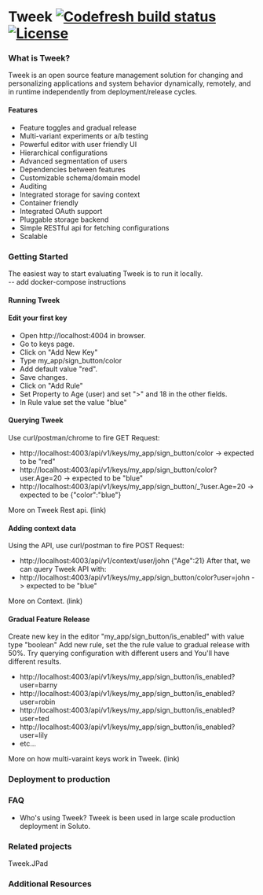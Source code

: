 # Tweek [![Codefresh build status]( https://g.codefresh.io/api/badges/build?repoOwner=Soluto&repoName=tweek&branch=master&pipelineName=tweek-all&accountName=soluto&key=eyJhbGciOiJIUzI1NiJ9.NTkwOTg1MmQ2ZDAxYjcwMDA2Yjc1ODBm.fODYFsnTAGVNVeEAA6lI0g-sTAfHjh5B9BWrOtDvSSE&type=cf-2)]( https://g.codefresh.io/repositories/Soluto/tweek/builds?filter=trigger:build;branch:master;service:590b2586eea36f000875f02e~tweek-all) [![License](https://img.shields.io/badge/license-MIT-blue.svg)](https://github.com/containous/traefik/blob/master/LICENSE.md)

### What is Tweek?

Tweek is an open source feature management solution for changing and personalizing applications and system behavior dynamically, remotely, and in runtime independently from deployment/release cycles.

#### Features
- Feature toggles and gradual release
- Multi-variant experiments or a/b testing
- Powerful editor with user friendly UI
- Hierarchical configurations
- Advanced segmentation of users
- Dependencies between features
- Customizable schema/domain model
- Auditing
- Integrated storage for saving context  
- Container friendly
- Integrated OAuth support
- Pluggable storage backend
- Simple RESTful api for fetching configurations 
- Scalable

### Getting Started
The easiest way to start evaluating Tweek is to run it locally.  
-- add docker-compose instructions
#### Running Tweek

#### Edit your first key
- Open http://localhost:4004 in browser.
- Go to keys page.
- Click on "Add New Key"
- Type my_app/sign_button/color
- Add default value "red".
- Save changes.
- Click on "Add Rule"
- Set Property to Age (user) and set ">" and 18 in the other fields.
- In Rule value set the value "blue"

#### Querying Tweek
Use curl/postman/chrome to fire GET Request:
- http://localhost:4003/api/v1/keys/my_app/sign_button/color -> expected to be "red"
- http://localhost:4003/api/v1/keys/my_app/sign_button/color?user.Age=20 -> expected to be "blue"
- http://localhost:4003/api/v1/keys/my_app/sign_button/_?user.Age=20 -> expected to be {"color":"blue"}

More on Tweek Rest api. (link)

#### Adding context data
Using the API, use curl/postman to fire POST Request:
- http://localhost:4003/api/v1/context/user/john {"Age":21}
After that, we can query Tweek API with:
- http://localhost:4003/api/v1/keys/my_app/sign_button/color?user=john -> expected to be "blue"

More on Context. (link)

#### Gradual Feature Release
Create new key in the editor "my_app/sign_button/is_enabled" with value type "boolean"
Add new rule, set the the rule value to gradual release with 50%.
Try querying configuration with different users and You'll have different results.
- http://localhost:4003/api/v1/keys/my_app/sign_button/is_enabled?user=barny
- http://localhost:4003/api/v1/keys/my_app/sign_button/is_enabled?user=robin
- http://localhost:4003/api/v1/keys/my_app/sign_button/is_enabled?user=ted
- http://localhost:4003/api/v1/keys/my_app/sign_button/is_enabled?user=lily
- etc...

More on how multi-varaint keys work in Tweek. (link)

### Deployment to production

### FAQ
- Who's using Tweek?
Tweek is been used in large scale production deployment in Soluto.

### Related projects
Tweek.JPad

### Additional Resources
